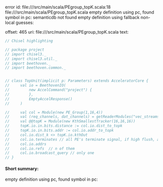error id: file://<WORKSPACE>/src/main/scala/PEgroup_topK.scala:18
file://<WORKSPACE>/src/main/scala/PEgroup_topK.scala
empty definition using pc, found symbol in pc: 
semanticdb not found
empty definition using fallback
non-local guesses:

offset: 465
uri: file://<WORKSPACE>/src/main/scala/PEgroup_topK.scala
text:
```scala
// Chisel highlighting

// package project
// import chisel3._
// import chisel3.util._
// import beethoven._
// import beethoven.common._


// class TopUnit(implicit p: Parameters) extends AcceleratorCore {
//     val io = BeethovenIO(
//         new AccelCommand("project") {
//         },
//         EmptyAccelResponse()
//     )

//     val col = Module(new PE_Group(1,16,4))
//     val (req_channels, dat_channels) = getReaderModules("vec_streams")
//     val @@topK = Module(new KthSmallestTracker(16,16,16))
//     topK.io.in.bits.distance := col.io.dist_to_topk
//     topK.io.in.bits.addr := col.io.addr_to_topk
//     col.io.dist_k <> topK.io.kthOut
//     col.io.terminates // all PE's terminate signal, if high flush, and fetch another one
//     col.io.addrs 
//     col.io.refs  // n of them
//     col.io.broadcast_query // only one
// }
```


#### Short summary: 

empty definition using pc, found symbol in pc: 